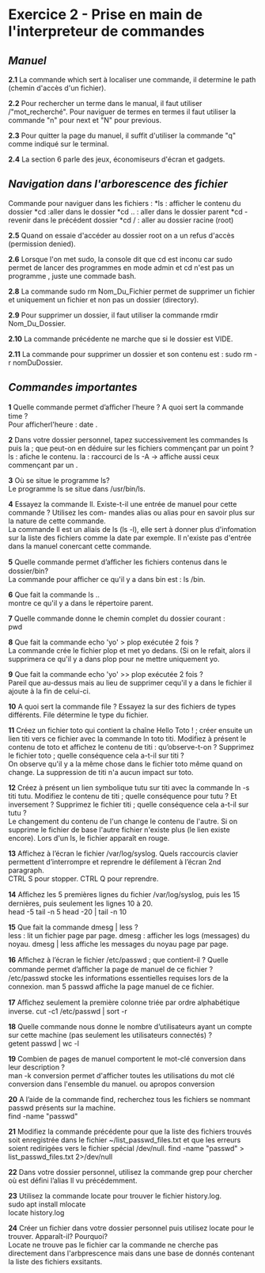 **Exercice 2 - Prise en main de l'interpreteur de commandes**
============

*Manuel*
------------

**2.1**
La commande which sert à localiser une commande, il determine le path (chemin d'accès d'un fichier).

**2.2**
Pour rechercher un terme dans le manual, il faut utiliser /"mot_recherché". Pour naviguer de termes en
termes il faut utiliser la commande "n" pour next et "N" pour previous.

**2.3**
Pour quitter la page du manuel, il suffit d'utiliser la commande "q" comme indiqué sur le terminal.

**2.4** 
La section 6 parle des jeux, économiseurs d'écran et gadgets.


*Navigation dans l'arborescence des fichier*
------------
Commande pour naviguer dans les fichiers : 
*ls : afficher le contenu du dossier
*cd :aller dans le dossier 
*cd .. : aller dans le dossier parent
*cd - revenir dans le précédent dossier
*cd / : aller au dossier racine (root)

**2.5**
Quand on essaie d'accéder au dossier root on a un refus d'accès (permission denied).

**2.6**
Lorsque l'on met sudo, la console dit que cd est inconu car sudo permet de lancer des programmes en mode admin et cd n'est pas un programme , juste une commade bash.

**2.8**
La commande sudo rm Nom_Du_Fichier permet de supprimer un fichier et uniquement un fichier et non pas un dossier (directory).

**2.9**
Pour supprimer un dossier, il faut utiliser la commande rmdir Nom_Du_Dossier.

**2.10**
La commande précédente ne marche que si le dossier est VIDE.

**2.11**
La commande pour supprimer un dossier et son contenu est : sudo rm -r nomDuDossier.


*Commandes importantes*
------------
**1**
Quelle commande permet d’aﬀicher l’heure ? A quoi sert la commande time ?  
Pour afficherl'heure : date .  

**2**
Dans votre dossier personnel, tapez successivement les commandes ls puis la ; que peut-on en déduire sur les fichiers commençant par un point ?  
ls : afiche le contenu. 
la : raccourci de ls -A -> affiche aussi ceux commençant par un .   

**3**
Où se situe le programme ls?  
Le programme ls se situe dans /usr/bin/ls.  

**4** 
Essayez la commande ll. Existe-t-il une entrée de manuel pour cette commande ? Utilisez les com-
mandes alias ou alias pour en savoir plus sur la nature de cette commande.  
La commande ll est un aliais de ls (ls -l), elle sert à donner plus d'infomation sur la liste des fichiers comme la date par exemple. Il n'existe pas d'entrée dans la manuel conercant cette commande.

**5**
Quelle commande permet d’aﬀicher les fichiers contenus dans le dossier/bin?  
La commande pour afficher ce qu'il y a dans bin est : ls /bin. 

**6**
Que fait la commande ls ..   
montre ce qu'il y a dans le répertoire parent.  

**7**
Quelle commande donne le chemin complet du dossier courant :    
pwd 

**8**
Que fait la commande echo 'yo' > plop exécutée 2 fois ?  
La commande crée le fichier plop et met yo dedans. (Si on le refait, alors il supprimera ce qu'il y a dans plop pour ne mettre uniquement yo.

**9**
Que fait la commande echo 'yo' >> plop exécutée 2 fois ?  
Pareil que au-dessus mais au lieu de supprimer cequ'il y a dans le fichier il ajoute à la fin de celui-ci.

**10**
A quoi sert la commande file ? Essayez la sur des fichiers de types différents. 
File détermine le type du fichier.

**11**
Créez un fichier toto qui contient la chaîne Hello Toto ! ; créer ensuite un lien titi vers ce fichier
avec la commande ln toto titi. Modifiez à présent le contenu de toto et affichez le contenu de titi :
qu’observe-t-on ? Supprimez le fichier toto ; quelle conséquence cela a-t-il sur titi ?  
On observe qu'il y a la même chose dans le fichier toto même quand on change. La suppression de titi n'a aucun impact sur toto.

**12**
Créez à présent un lien symbolique tutu sur titi avec la commande ln -s titi tutu. Modifiez le
contenu de titi ; quelle conséquence pour tutu ? Et inversement ? Supprimez le fichier titi ; quelle
conséquence cela a-t-il sur tutu ?  
Le changement du contenu de l'un change le contenu de l'autre. Si on supprime le fichier de base l'autre fichier n'existe plus (le lien existe encore). Lors d'un ls, le fichier apparaît en rouge.  

**13**
Affichez à l’écran le fichier /var/log/syslog. Quels raccourcis clavier permettent d’interrompre et
reprendre le défilement à l’écran 2nd paragraph.  
CTRL S pour stopper. 
CTRL Q pour reprendre. 

**14**
Aﬀichez les 5 premières lignes du fichier /var/log/syslog, puis les 15 dernières, puis seulement les lignes 10 à 20.  
head -5 <file>  tail -n 5 <file>  head -20 <file> | tail -n 10

**15**
Que fait la commande dmesg | less ?  
less : lit un fichier page par page. 
dmesg : afficher les logs (messages) du noyau. 
dmesg | less affiche les messages du noyau page par page. 

**16**
Aﬀichez à l’écran le fichier /etc/passwd ; que contient-il ? Quelle commande permet d’aﬀicher la page de manuel de ce fichier ?  
/etc/passwd stocke les informations essentielles requises lors de la connexion. 
man 5 passwd affiche la page manuel de ce fichier.

**17**
Aﬀichez seulement la première colonne triée par ordre alphabétique inverse. 
cut -c1 /etc/passwd | sort -r

**18**
Quelle commande nous donne le nombre d’utilisateurs ayant un compte sur cette machine (pas seulement les utilisateurs connectés) ?  
getent passwd | wc -l

**19**
Combien de pages de manuel comportent le mot-clé conversion dans leur description ?  
man -k conversion permet d'afficher toutes les utilisations du mot clé conversion dans l'ensemble du manuel.
ou apropos conversion

**20**
A l’aide de la commande find, recherchez tous les fichiers se nommant passwd présents sur la machine.  
find -name "passwd"
 
**21**
Modifiez la commande précédente pour que la liste des fichiers trouvés soit enregistrée dans le fichier ~/list_passwd_files.txt et que les erreurs soient redirigées vers le fichier spécial /dev/null. 
find -name "passwd" > list_passwd_files.txt 2>/dev/null

**22**
Dans votre dossier personnel, utilisez la commande grep pour chercher où est défini l’alias ll vu précédemment. 

**23**
Utilisez la commande locate pour trouver le fichier history.log.  
sudo apt install mlocate  
locate history.log

**24**
Créer un fichier dans votre dossier personnel puis utilisez locate pour le trouver. Apparaît-il? Pourquoi?  
Locate ne trouve pas le fichier car la commande ne cherche pas directement dans l'arbprescence mais dans une base de donnés contenant la liste des fichiers exsitants.









